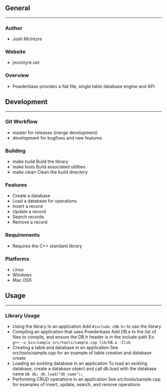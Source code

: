 ## General
____________

### Author
* Josh McIntyre

### Website
* jmcintyre.net

### Overview
* Powderbase provides a flat file, single table database engine and API

## Development
________________

### Git Workflow
* master for releases (merge development)
* development for bugfixes and new features

### Building
* make build
Build the library
* make tools
Build associated utilities
* make clean
Clean the build directory

### Features
* Create a database
* Load a database for operations
* Insert a record
* Update a record
* Search records
* Remove a record

### Requirements
* Requires the C++ standard library

### Platforms
* Linux
* Windows
* Mac OSX

## Usage
____________

### Library Usage
* Using the library in an application
Add `#include <DB.h>` to use the library
* Compiling an application that uses Powderbase
Add DB.a to the list of files to compile, and ensure the DB.h header is in the include path
Ex: `g++ -o bin/sample src/tools/sample.cpp lib/DB.a -Ilib`
* Creating a table and database in an application
See src/tools/sample.cpp for an example of table creation and database create
* Loading an existing database in an application
To load an existing database, create a database object and call db.load with the database name
`DB db; db.load("db_name");`
* Performing CRUD operations in an application
See src/tools/sample.cpp for examples of insert, update, search, and remove operations

